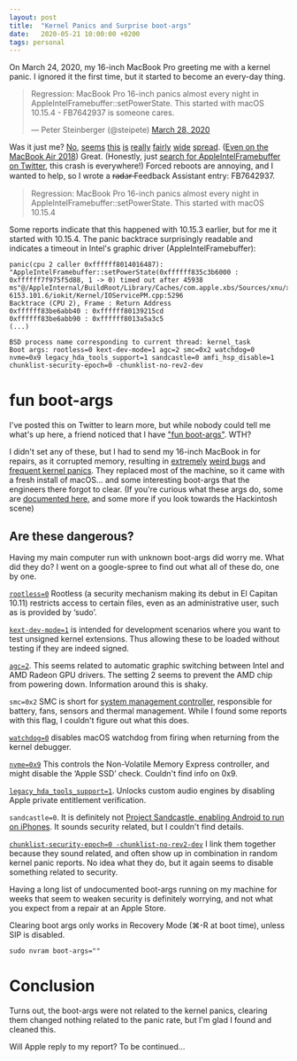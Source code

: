 ```yaml
---
layout: post
title:  "Kernel Panics and Surprise boot-args"
date:   2020-05-21 10:00:00 +0200
tags: personal
---
```


On March 24, 2020, my 16-inch MacBook Pro greeting me with a kernel panic. I ignored it the first time, but it started to become an every-day thing.

<blockquote class="twitter-tweet"><p lang="en" dir="ltr">Regression: MacBook Pro 16-inch panics almost every night in AppleIntelFramebuffer::setPowerState. This started with macOS 10.15.4 - FB7642937 is someone cares.</p>&mdash; Peter Steinberger (@steipete) <a href="https://twitter.com/steipete/status/1243854244115091456?ref_src=twsrc%5Etfw">March 28, 2020</a></blockquote> <script async src="https://platform.twitter.com/widgets.js" charset="utf-8"></script>

Was it just me? [No](https://twitter.com/jernejv/status/1243854771905273857?s=20), [seems](https://twitter.com/SergejBerisaj/status/1243857963724558337?s=20) [this](https://twitter.com/AlexManzer/status/1244606008955146240?s=20) [is](https://twitter.com/lostincode/status/1243900563902717953?s=20) [really](https://twitter.com/collinluke/status/1251668176296910849?s=20) [fairly](https://twitter.com/pagetable/status/1244599318151155712?s=20) [wide](https://twitter.com/BarrosMyles/status/1244021525562474497?s=20) [spread](https://twitter.com/slaven/status/1244532699139731456?s=20). ([Even on the MacBook Air 2018](https://twitter.com/AVMatiushkin/status/1249671960713482240?s=20)) Great. (Honestly, just [search for AppleIntelFramebuffer on Twitter](https://twitter.com/search?q=AppleIntelFramebuffer&src=typed_query), this crash is everywhere!) Forced reboots are annoying, and I wanted to help, so I wrote a r̶a̶d̶a̶r̶ Feedback Assistant entry: FB7642937.

>Regression: MacBook Pro 16-inch panics almost every night in AppleIntelFramebuffer::setPowerState. This started with macOS 10.15.4

Some reports indicate that this happened with 10.15.3 earlier, but for me it started with 10.15.4. The panic backtrace surprisingly readable and indicates a timeout in Intel's graphic driver (AppleIntelFramebuffer):

```
panic(cpu 2 caller 0xffffff8014016487): "AppleIntelFramebuffer::setPowerState(0xffffff835c3b6000 : 0xffffff7f975f5d88, 1 -> 0) timed out after 45938 ms"@/AppleInternal/BuildRoot/Library/Caches/com.apple.xbs/Sources/xnu/xnu-6153.101.6/iokit/Kernel/IOServicePM.cpp:5296
Backtrace (CPU 2), Frame : Return Address
0xffffff83be6abb40 : 0xffffff80139215cd 
0xffffff83be6abb90 : 0xffffff8013a5a3c5 
(...)

BSD process name corresponding to current thread: kernel_task
Boot args: rootless=0 kext-dev-mode=1 agc=2 smc=0x2 watchdog=0 nvme=0x9 legacy_hda_tools_support=1 sandcastle=0 amfi_hsp_disable=1 chunklist-security-epoch=0 -chunklist-no-rev2-dev
```

# fun boot-args
I've posted this on Twitter to learn more, but while nobody could tell me what's up here, a friend noticed that I have ["fun boot-args"](https://twitter.com/NSBiscuit/status/1243294676985294849?s=20). WTH? 

I didn't set any of these, but I had to send my 16-inch MacBook in for repairs, as it corrupted memory, resulting in [extremely](https://twitter.com/steipete/status/1230925689098002433) [weird bugs](https://twitter.com/jckarter/status/1230253181495459841) and [frequent kernel panics](https://twitter.com/gparker/status/1231155681991909376). They replaced most of the machine, so it came with a fresh install of macOS... and some interesting boot-args that the engineers there forgot to clear. (If you're curious what these args do, some are [documented here](https://superuser.com/questions/255176/is-there-a-list-of-available-boot-args-for-darwin-os-x), and some more if you look towards the Hackintosh scene)

## Are these dangerous?

Having my main computer run with unknown boot-args did worry me. What did they do? I went on a google-spree to find out what all of these do, one by one.

[`rootless=0`](https://www.cryptomonkeys.com/2015/07/osx-rootless-boot-args/) Rootless (a security mechanism making its debut in El Capitan 10.11) restricts access to certain files, even as an administrative user, such as is provided by ‘sudo’. 

[`kext-dev-mode=1`](https://apple.stackexchange.com/questions/311065/what-does-setting-boot-args-kext-dev-mode-do-to-set-the-serial-port) is intended for development scenarios where you want to test unsigned kernel extensions. Thus allowing these to be loaded without testing if they are indeed signed.

[`agc=2`](https://gist.github.com/blackgate/17ac402e35d2f7e0f1c9708db3dc7a44). This seems related to automatic graphic switching between Intel and AMD Radeon GPU drivers. The setting 2 seems to prevent the AMD chip from powering down. Information around this is shaky.

`smc=0x2` SMC is short for [system management controller](https://support.apple.com/en-us/HT201295), responsible for battery, fans, sensors and thermal management. While I found some reports with this flag, I couldn't figure out what this does.

[`watchdog=0`](http://www.hari.xyz/2019/01/setting-up-os-x-for-kernel-debugging.html) disables macOS watchdog from firing when returning from the kernel debugger.

[`nvme=0x9`](https://pikeralpha.wordpress.com/2016/06/15/nvme-boot-argument/) This controls the Non-Volatile Memory Express controller, and might disable the ‘Apple SSD’ check. Couldn't find info on 0x9.

[`legacy_hda_tools_support=1`](https://github.com/acidanthera/AppleALC/blob/master/AppleALC/kern_alc.cpp). Unlocks custom audio engines by disabling Apple private entitlement verification.

`sandcastle=0`. It is definitely not [Project Sandcastle, enabling Android to run on iPhones](https://arstechnica.com/gadgets/2020/03/project-sandcastle-brings-android-to-the-iphone/). It sounds security related, but I couldn't find details.

[`chunklist-security-epoch=0 -chunklist-no-rev2-dev`](https://gist.github.com/devzer01/e24dc78150d574ade3382eaddaf1827a) I link them together because they sound related, and often show up in combination in random kernel panic reports. No idea what they do, but it again seems to disable something related to security.

Having a long list of undocumented boot-args running on my machine for weeks that seem to weaken security is definitely worrying, and not what you expect from a repair at an Apple Store.

Clearing boot args only works in Recovery Mode (⌘-R at boot time), unless SIP is disabled.
```
sudo nvram boot-args=""
```

# Conclusion

Turns out, the boot-args were not related to the kernel panics, clearing them changed nothing related to the panic rate, but I'm glad I found and cleaned this.

Will Apple reply to my report? To be continued...